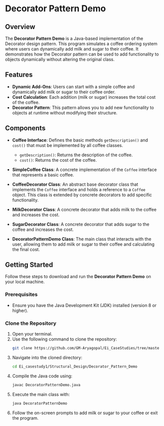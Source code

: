 # Decorator Pattern Demo

## Overview
The **Decorator Pattern Demo** is a Java-based implementation of the Decorator design pattern. This program simulates a coffee ordering system where users can dynamically add milk and sugar to their coffee. It demonstrates how the Decorator pattern can be used to add functionality to objects dynamically without altering the original class.

## Features
- **Dynamic Add-Ons**: Users can start with a simple coffee and dynamically add milk or sugar to their coffee order.
- **Cost Calculation**: Each addition (milk or sugar) increases the total cost of the coffee.
- **Decorator Pattern**: This pattern allows you to add new functionality to objects at runtime without modifying their structure.

## Components
- **Coffee Interface**: Defines the basic methods `getDescription()` and `cost()` that must be implemented by all coffee classes.
  - `getDescription()`: Returns the description of the coffee.
  - `cost()`: Returns the cost of the coffee.

- **SimpleCoffee Class**: A concrete implementation of the `Coffee` interface that represents a basic coffee.
  
- **CoffeeDecorator Class**: An abstract base decorator class that implements the `Coffee` interface and holds a reference to a `Coffee` object. This class is extended by concrete decorators to add specific functionality.

- **MilkDecorator Class**: A concrete decorator that adds milk to the coffee and increases the cost.
  
- **SugarDecorator Class**: A concrete decorator that adds sugar to the coffee and increases the cost.

- **DecoratorPatternDemo Class**: The main class that interacts with the user, allowing them to add milk or sugar to their coffee and calculating the final cost.

## Getting Started

Follow these steps to download and run the **Decorator Pattern Demo** on your local machine.

### Prerequisites
- Ensure you have the Java Development Kit (JDK) installed (version 8 or higher).

### Clone the Repository
1. Open your terminal.
2. Use the following command to clone the repository:
   ```bash
   git clone https://github.com/GM-Aryagopal/Ei_CaseStudies/tree/master/Ei_casestudy1/Structural_Design/Decorator_Pattern_Demo
3. Navigate into the cloned directory:
   ```bash
   cd Ei_casestudy1/Structural_Design/Decorator_Pattern_Demo
4. Compile the Java code using:
   ```bash
   javac DecoratorPatternDemo.java
5. Execute the main class with:
   ```bash
   java DecoratorPatternDemo
6. Follow the on-screen prompts to add milk or sugar to your coffee or exit the program.
   

